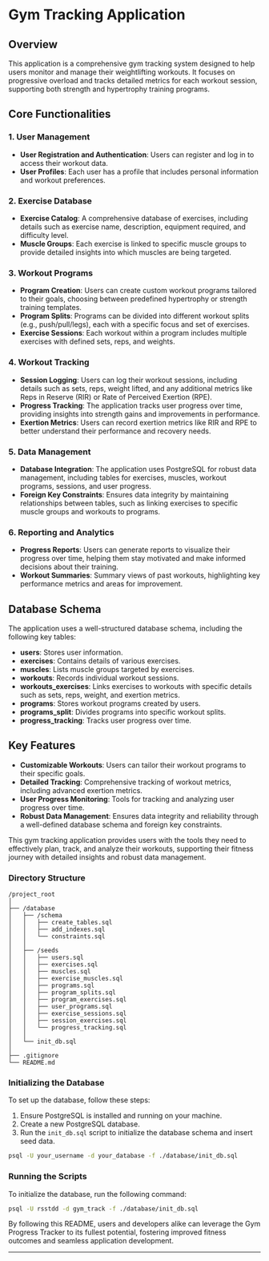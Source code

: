 # Gym Tracking Application

## Overview

This application is a comprehensive gym tracking system designed to help users monitor and manage their weightlifting workouts. It focuses on progressive overload and tracks detailed metrics for each workout session, supporting both strength and hypertrophy training programs.

## Core Functionalities

### 1. User Management
- **User Registration and Authentication**: Users can register and log in to access their workout data.
- **User Profiles**: Each user has a profile that includes personal information and workout preferences.

### 2. Exercise Database
- **Exercise Catalog**: A comprehensive database of exercises, including details such as exercise name, description, equipment required, and difficulty level.
- **Muscle Groups**: Each exercise is linked to specific muscle groups to provide detailed insights into which muscles are being targeted.

### 3. Workout Programs
- **Program Creation**: Users can create custom workout programs tailored to their goals, choosing between predefined hypertrophy or strength training templates.
- **Program Splits**: Programs can be divided into different workout splits (e.g., push/pull/legs), each with a specific focus and set of exercises.
- **Exercise Sessions**: Each workout within a program includes multiple exercises with defined sets, reps, and weights.

### 4. Workout Tracking
- **Session Logging**: Users can log their workout sessions, including details such as sets, reps, weight lifted, and any additional metrics like Reps in Reserve (RIR) or Rate of Perceived Exertion (RPE).
- **Progress Tracking**: The application tracks user progress over time, providing insights into strength gains and improvements in performance.
- **Exertion Metrics**: Users can record exertion metrics like RIR and RPE to better understand their performance and recovery needs.

### 5. Data Management
- **Database Integration**: The application uses PostgreSQL for robust data management, including tables for exercises, muscles, workout programs, sessions, and user progress.
- **Foreign Key Constraints**: Ensures data integrity by maintaining relationships between tables, such as linking exercises to specific muscle groups and workouts to programs.

### 6. Reporting and Analytics
- **Progress Reports**: Users can generate reports to visualize their progress over time, helping them stay motivated and make informed decisions about their training.
- **Workout Summaries**: Summary views of past workouts, highlighting key performance metrics and areas for improvement.

## Database Schema

The application uses a well-structured database schema, including the following key tables:

- **users**: Stores user information.
- **exercises**: Contains details of various exercises.
- **muscles**: Lists muscle groups targeted by exercises.
- **workouts**: Records individual workout sessions.
- **workouts_exercises**: Links exercises to workouts with specific details such as sets, reps, weight, and exertion metrics.
- **programs**: Stores workout programs created by users.
- **programs_split**: Divides programs into specific workout splits.
- **progress_tracking**: Tracks user progress over time.

## Key Features

- **Customizable Workouts**: Users can tailor their workout programs to their specific goals.
- **Detailed Tracking**: Comprehensive tracking of workout metrics, including advanced exertion metrics.
- **User Progress Monitoring**: Tools for tracking and analyzing user progress over time.
- **Robust Data Management**: Ensures data integrity and reliability through a well-defined database schema and foreign key constraints.

This gym tracking application provides users with the tools they need to effectively plan, track, and analyze their workouts, supporting their fitness journey with detailed insights and robust data management.


### Directory Structure

```
/project_root
│
├── /database
│   ├── /schema
│   │   ├── create_tables.sql
│   │   ├── add_indexes.sql
│   │   └── constraints.sql
│   │
│   ├── /seeds
│   │   ├── users.sql
│   │   ├── exercises.sql
│   │   ├── muscles.sql
│   │   ├── exercise_muscles.sql
│   │   ├── programs.sql
│   │   ├── program_splits.sql
│   │   ├── program_exercises.sql
│   │   ├── user_programs.sql
│   │   ├── exercise_sessions.sql
│   │   ├── session_exercises.sql
│   │   └── progress_tracking.sql
│   │
│   └── init_db.sql
│
├── .gitignore
└── README.md
```

### Initializing the Database

To set up the database, follow these steps:

1. Ensure PostgreSQL is installed and running on your machine.
2. Create a new PostgreSQL database.
3. Run the `init_db.sql` script to initialize the database schema and insert seed data.

```bash
psql -U your_username -d your_database -f ./database/init_db.sql
```

### Running the Scripts

To initialize the database, run the following command:

```bash
psql -U rsstdd -d gym_track -f ./database/init_db.sql
```

By following this README, users and developers alike can leverage the Gym Progress Tracker to its fullest potential, fostering improved fitness outcomes and seamless application development.

---
